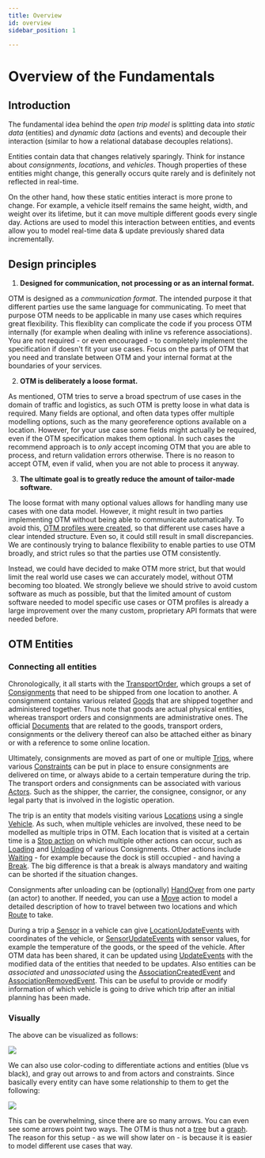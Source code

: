 ```yaml
---
title: Overview
id: overview
sidebar_position: 1

---
```


Overview of the Fundamentals
==============================

Introduction
------------

The fundamental idea behind the _open trip model_ is splitting data into _static
data_ (entities) and _dynamic data_ (actions and events) and decouple their
interaction (similar to how a relational database decouples relations). 

Entities contain data that changes relatively sparingly. Think for instance
about _consignments_, _locations_, and _vehicles_. Though properties of these
entities might change, this generally occurs quite rarely and is definitely not
reflected in real-time. 

On the other hand, how these static entities interact is more prone to change.
For example, a vehicle itself remains the same height, width, and weight over
its lifetime, but it can move multiple different goods every single day. Actions
are used to model this interaction between entities, and events allow you to
model real-time data & update previously shared data incrementally.

Design principles
-----------------

1. **Designed for communication, not processing or as an internal format.**

OTM is designed as a _communication format_. The intended purpose it that
different parties use the same language for communicating. To meet that purpose
OTM needs to be applicable in many use cases which requires great flexibility.
This flexiblity can complicate the code if you process OTM internally (for
example when dealing with inline vs reference associations). You are not
required - or even encouraged - to completely implement the specification if
doesn't fit your use cases. Focus on the parts of OTM that you need and
translate between OTM and your internal format at the boundaries of your
services.

2. **OTM is deliberately a loose format.**

As mentioned, OTM tries to serve a broad spectrum of use cases in the domain of
traffic and logistics, as such OTM is pretty loose in what data is required.
Many fields are optional, and often data types offer multiple modelling options,
such as the many georeference options available on a location. However, for your
use case some fields might actually be required, even if the OTM specification
makes them optional. In such cases the recommend approach is to _only_ accept
incoming OTM that you are able to process, and return validation errors
otherwise. There is no reason to accept OTM, even if valid, when you are not
able to process it anyway.

3. **The ultimate goal is to greatly reduce the amount of tailor-made software.**

The loose format with many optional values allows for handling many use cases
with one data model. However, it might result in two parties implementing OTM
without being able to communicate automatically. To avoid this, [OTM profiles
were created](OTM_Profiles), so that different use cases have a
clear intended structure. Even so, it could still result in small discrepancies.
We are continously trying to balance flexibility to enable parties to use OTM
broadly, and strict rules so that the parties use OTM consistently.

Instead, we could have decided to make OTM more strict, but that would limit the
real world use cases we can accurately model, without OTM becoming too bloated.
We strongly believe we should strive to avoid custom software as much as
possible, but that the limited amount of custom software needed to model
specific use cases or OTM profiles is already a large improvement over the many
custom, proprietary API formats that were needed before.

OTM Entities
------------

### Connecting all entities

Chronologically, it all starts with the [TransportOrder](#tag/TransportOrder),
which groups a set of [Consignments](#tag/Consignment) that need to be shipped
from one location to another. A consignment contains various related
[Goods](#tag/Goods) that are shipped together and administered together. Thus
note that goods are actual physical entities, whereas transport orders and
consignments are administrative ones. The official [Documents](#tag/Document)
that are related to the goods, transport orders, consignments or the delivery
thereof can also be attached either as binary or with a reference to some online
location.

Ultimately, consignments are moved as part of one or multiple
[Trips](#tag/Trip), where various [Constraints](#tag/Constraint) can be put in
place to ensure consignments are delivered on time, or always abide to a certain
temperature during the trip. The transport orders and consignments can be
associated with various [Actors](#tag/Actor). Such as the shipper, the carrier,
the consignee, consignor, or any legal party that is involved in the logistic
operation.

The trip is an entity that models visiting various [Locations](#tag/Location)
using a single [Vehicle](#tag/Vehicle). As such, when multiple vehicles are
involved, these need to be modelled as multiple trips in OTM. Each location that
is visited at a certain time is a [Stop action](#tag/Action) on which multiple
other actions can occur, such as [Loading](#tag/Action) and
[Unloading](#tag/Action) of various Consignments. Other actions include
[Waiting](#tag/Action) - for example because the dock is still occupied - and
having a [Break](#tag/Action). The big difference is that a break is always
mandatory and waiting can be shorted if the situation changes. 

Consignments after unloading can be (optionally) [HandOver](#tag/Action) from
one party (an actor) to another. If needed, you can use a [Move](#tag/Action)
action to model a detailed description of how to travel between two locations
and which [Route](#tag/Route) to take.

During a trip a [Sensor](#tag/Sensor) in a vehicle can give
[LocationUpdateEvents](#tag/Event) with coordinates of the vehicle, or
[SensorUpdateEvents](#tag/Event) with sensor values, for example the temperature
of the goods, or the speed of the vehicle. After OTM data has been shared, it
can be updated using [UpdateEvents](#tag/Event) with the modified data of the
entities that needed to be updates. Also entities can be _associated_ and
_unassociated_ using the [AssociationCreatedEvent](#tag/Event) and
[AssociationRemovedEvent](#tag/Event). This can be useful to provide or modify
information of which vehicle is going to drive which trip after an initial
planning has been made.

### Visually

The above can be visualized as follows:

![](/img/otm5_overview_1.png)

We can also use color-coding to differentiate actions and entities (blue vs
black), and gray out arrows to and from actors and constraints. Since basically
every entity can have some relationship to them to get the following:

![](/img/otm5_overview_2.png)

This can be overwhelming, since there are so many arrows. You can even see some
arrows point two ways. The OTM is thus not a
[tree](https://en.wikipedia.org/wiki/Tree_(data_structure)) but a
[graph](https://www.tutorialspoint.com/data_structures_algorithms/graph_data_structure.htm).
The reason for this setup - as we will show later on - is because it is easier
to model different use cases that way.
